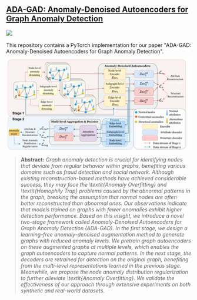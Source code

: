 ## [ADA-GAD: Anomaly-Denoised Autoencoders for Graph Anomaly Detection](https://arxiv.org/abs/2312.14535)
[comment]: <> ([Paper]&#40;https://arxiv.org/abs/2312.14535&#41)
<a href="https://arxiv.org/abs/2312.14535"><img src="https://img.shields.io/badge/arXiv-2312.14535-b31b1b.svg" height=22.5></a>

This repository contains a PyTorch implementation for our paper "ADA-GAD: Anomaly-Denoised Autoencoders for Graph Anomaly Detection".

![Teaser image](./main_photo.png)
> **Abstract:** *Graph anomaly detection is crucial for identifying nodes that deviate from regular behavior within graphs, benefiting various domains such as fraud detection and social network. Although existing reconstruction-based methods have achieved considerable success, they may face the \textit{Anomaly Overfitting} and \textit{Homophily Trap} problems caused by the abnormal patterns in the graph, breaking the assumption that normal nodes are often better reconstructed than abnormal ones. Our observations indicate that models trained on graphs with fewer anomalies exhibit higher detection performance. Based on this insight, we introduce a novel two-stage framework called Anomaly-Denoised Autoencoders for Graph Anomaly Detection (ADA-GAD). In the first stage, we design a learning-free anomaly-denoised augmentation method to generate graphs with reduced anomaly levels. We pretrain graph autoencoders on these augmented graphs at multiple levels, which enables the graph autoencoders to capture normal patterns. In the next stage, the decoders are retrained for detection on the original graph, benefiting from the multi-level representations learned in the previous stage. Meanwhile, we propose the node anomaly distribution regularization to further alleviate \textit{Anomaly Overfitting}. We validate the effectiveness of our approach through extensive experiments on both synthetic and real-world datasets.*


